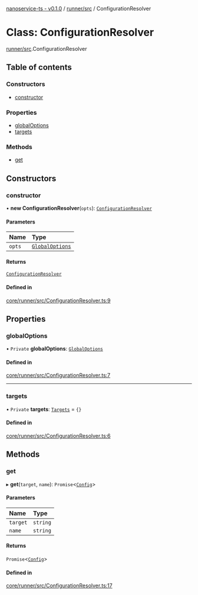 [nanoservice-ts - v0.1.0](../README.md) / [runner/src](../modules/runner_src.md) / ConfigurationResolver

# Class: ConfigurationResolver

[runner/src](../modules/runner_src.md).ConfigurationResolver

## Table of contents

### Constructors

- [constructor](runner_src.ConfigurationResolver.md#constructor)

### Properties

- [globalOptions](runner_src.ConfigurationResolver.md#globaloptions)
- [targets](runner_src.ConfigurationResolver.md#targets)

### Methods

- [get](runner_src.ConfigurationResolver.md#get)

## Constructors

### constructor

• **new ConfigurationResolver**(`opts`): [`ConfigurationResolver`](runner_src.ConfigurationResolver.md)

#### Parameters

| Name | Type |
| :------ | :------ |
| `opts` | [`GlobalOptions`](../modules/runner_src.md#globaloptions) |

#### Returns

[`ConfigurationResolver`](runner_src.ConfigurationResolver.md)

#### Defined in

[core/runner/src/ConfigurationResolver.ts:9](https://github.com/deskree-inc/nanoservice-ts/blob/fd59582/core/runner/src/ConfigurationResolver.ts#L9)

## Properties

### globalOptions

• `Private` **globalOptions**: [`GlobalOptions`](../modules/runner_src.md#globaloptions)

#### Defined in

[core/runner/src/ConfigurationResolver.ts:7](https://github.com/deskree-inc/nanoservice-ts/blob/fd59582/core/runner/src/ConfigurationResolver.ts#L7)

___

### targets

• `Private` **targets**: [`Targets`](../modules/runner_src.md#targets) = `{}`

#### Defined in

[core/runner/src/ConfigurationResolver.ts:6](https://github.com/deskree-inc/nanoservice-ts/blob/fd59582/core/runner/src/ConfigurationResolver.ts#L6)

## Methods

### get

▸ **get**(`target`, `name`): `Promise`\<[`Config`](../modules/runner_src.md#config)\>

#### Parameters

| Name | Type |
| :------ | :------ |
| `target` | `string` |
| `name` | `string` |

#### Returns

`Promise`\<[`Config`](../modules/runner_src.md#config)\>

#### Defined in

[core/runner/src/ConfigurationResolver.ts:17](https://github.com/deskree-inc/nanoservice-ts/blob/fd59582/core/runner/src/ConfigurationResolver.ts#L17)
